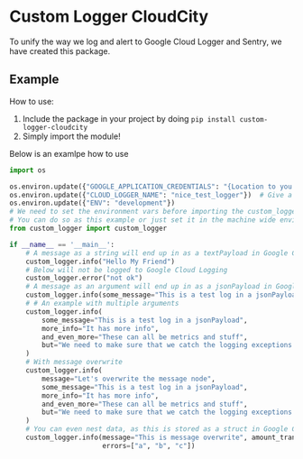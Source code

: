 # Custom Logger CloudCity

To unify the way we log and alert to Google Cloud Logger and Sentry, we have created this package.

## Example

How to use:

1. Include the package in your project by doing `pip install custom-logger-cloudcity`
2. Simply import the module!

Below is an examlpe how to use

```python
import os

os.environ.update({"GOOGLE_APPLICATION_CREDENTIALS": "{Location to you Service account key}"})
os.environ.update({"CLOUD_LOGGER_NAME": "nice_test_logger"})  # Give a name the app will log to
os.environ.update({"ENV": "development"})
# We need to set the environment vars before importing the custom_logger
# You can do so as this example or just set it in the machine wide environment
from custom_logger import custom_logger

if __name__ == '__main__':
    # A message as a string will end up in as a textPayload in Google Cloud Logging
    custom_logger.info("Hello My Friend")
    # Below will not be logged to Google Cloud Logging
    custom_logger.error("not ok")
    # A message as an argument will end up in as a jsonPayload in Google Cloud Logging
    custom_logger.info(some_message="This is a test log in a jsonPayload")
    # # An example with multiple arguments
    custom_logger.info(
        some_message="This is a test log in a jsonPayload",
        more_info="It has more info",
        and_even_more="These can all be metrics and stuff",
        but="We need to make sure that we catch the logging exceptions and print the whole lot",
    )
    # With message overwrite
    custom_logger.info(
        message="Let's overwrite the message node",
        some_message="This is a test log in a jsonPayload",
        more_info="It has more info",
        and_even_more="These can all be metrics and stuff",
        but="We need to make sure that we catch the logging exceptions and print the whole lot",
    )
    # You can even nest data, as this is stored as a struct in Google Cloud Logging
    custom_logger.info(message="This is message overwrite", amount_transfered=10, amount_failed=10,
                       errors=["a", "b", "c"])

```